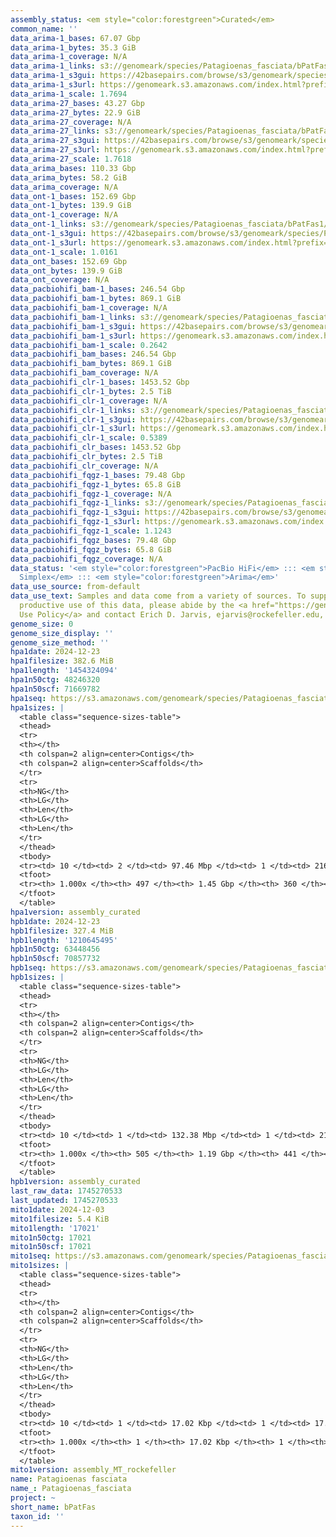```yaml
---
assembly_status: <em style="color:forestgreen">Curated</em>
common_name: ''
data_arima-1_bases: 67.07 Gbp
data_arima-1_bytes: 35.3 GiB
data_arima-1_coverage: N/A
data_arima-1_links: s3://genomeark/species/Patagioenas_fasciata/bPatFas1/genomic_data/arima/<br>
data_arima-1_s3gui: https://42basepairs.com/browse/s3/genomeark/species/Patagioenas_fasciata/bPatFas1/genomic_data/arima/
data_arima-1_s3url: https://genomeark.s3.amazonaws.com/index.html?prefix=species/Patagioenas_fasciata/bPatFas1/genomic_data/arima/
data_arima-1_scale: 1.7694
data_arima-27_bases: 43.27 Gbp
data_arima-27_bytes: 22.9 GiB
data_arima-27_coverage: N/A
data_arima-27_links: s3://genomeark/species/Patagioenas_fasciata/bPatFas27/genomic_data/arima/<br>
data_arima-27_s3gui: https://42basepairs.com/browse/s3/genomeark/species/Patagioenas_fasciata/bPatFas27/genomic_data/arima/
data_arima-27_s3url: https://genomeark.s3.amazonaws.com/index.html?prefix=species/Patagioenas_fasciata/bPatFas27/genomic_data/arima/
data_arima-27_scale: 1.7618
data_arima_bases: 110.33 Gbp
data_arima_bytes: 58.2 GiB
data_arima_coverage: N/A
data_ont-1_bases: 152.69 Gbp
data_ont-1_bytes: 139.9 GiB
data_ont-1_coverage: N/A
data_ont-1_links: s3://genomeark/species/Patagioenas_fasciata/bPatFas1/genomic_data/ont/<br>
data_ont-1_s3gui: https://42basepairs.com/browse/s3/genomeark/species/Patagioenas_fasciata/bPatFas1/genomic_data/ont/
data_ont-1_s3url: https://genomeark.s3.amazonaws.com/index.html?prefix=species/Patagioenas_fasciata/bPatFas1/genomic_data/ont/
data_ont-1_scale: 1.0161
data_ont_bases: 152.69 Gbp
data_ont_bytes: 139.9 GiB
data_ont_coverage: N/A
data_pacbiohifi_bam-1_bases: 246.54 Gbp
data_pacbiohifi_bam-1_bytes: 869.1 GiB
data_pacbiohifi_bam-1_coverage: N/A
data_pacbiohifi_bam-1_links: s3://genomeark/species/Patagioenas_fasciata/bPatFas1/genomic_data/pacbio_hifi/<br>
data_pacbiohifi_bam-1_s3gui: https://42basepairs.com/browse/s3/genomeark/species/Patagioenas_fasciata/bPatFas1/genomic_data/pacbio_hifi/
data_pacbiohifi_bam-1_s3url: https://genomeark.s3.amazonaws.com/index.html?prefix=species/Patagioenas_fasciata/bPatFas1/genomic_data/pacbio_hifi/
data_pacbiohifi_bam-1_scale: 0.2642
data_pacbiohifi_bam_bases: 246.54 Gbp
data_pacbiohifi_bam_bytes: 869.1 GiB
data_pacbiohifi_bam_coverage: N/A
data_pacbiohifi_clr-1_bases: 1453.52 Gbp
data_pacbiohifi_clr-1_bytes: 2.5 TiB
data_pacbiohifi_clr-1_coverage: N/A
data_pacbiohifi_clr-1_links: s3://genomeark/species/Patagioenas_fasciata/bPatFas1/genomic_data/pacbio_hifi/<br>
data_pacbiohifi_clr-1_s3gui: https://42basepairs.com/browse/s3/genomeark/species/Patagioenas_fasciata/bPatFas1/genomic_data/pacbio_hifi/
data_pacbiohifi_clr-1_s3url: https://genomeark.s3.amazonaws.com/index.html?prefix=species/Patagioenas_fasciata/bPatFas1/genomic_data/pacbio_hifi/
data_pacbiohifi_clr-1_scale: 0.5389
data_pacbiohifi_clr_bases: 1453.52 Gbp
data_pacbiohifi_clr_bytes: 2.5 TiB
data_pacbiohifi_clr_coverage: N/A
data_pacbiohifi_fqgz-1_bases: 79.48 Gbp
data_pacbiohifi_fqgz-1_bytes: 65.8 GiB
data_pacbiohifi_fqgz-1_coverage: N/A
data_pacbiohifi_fqgz-1_links: s3://genomeark/species/Patagioenas_fasciata/bPatFas1/genomic_data/pacbio_hifi/<br>
data_pacbiohifi_fqgz-1_s3gui: https://42basepairs.com/browse/s3/genomeark/species/Patagioenas_fasciata/bPatFas1/genomic_data/pacbio_hifi/
data_pacbiohifi_fqgz-1_s3url: https://genomeark.s3.amazonaws.com/index.html?prefix=species/Patagioenas_fasciata/bPatFas1/genomic_data/pacbio_hifi/
data_pacbiohifi_fqgz-1_scale: 1.1243
data_pacbiohifi_fqgz_bases: 79.48 Gbp
data_pacbiohifi_fqgz_bytes: 65.8 GiB
data_pacbiohifi_fqgz_coverage: N/A
data_status: '<em style="color:forestgreen">PacBio HiFi</em> ::: <em style="color:forestgreen">ONT
  Simplex</em> ::: <em style="color:forestgreen">Arima</em>'
data_use_source: from-default
data_use_text: Samples and data come from a variety of sources. To support fair and
  productive use of this data, please abide by the <a href="https://genome10k.soe.ucsc.edu/data-use-policies/">Data
  Use Policy</a> and contact Erich D. Jarvis, ejarvis@rockefeller.edu, with any questions.
genome_size: 0
genome_size_display: ''
genome_size_method: ''
hpa1date: 2024-12-23
hpa1filesize: 382.6 MiB
hpa1length: '1454324094'
hpa1n50ctg: 48246320
hpa1n50scf: 71669782
hpa1seq: https://s3.amazonaws.com/genomeark/species/Patagioenas_fasciata/bPatFas1/assembly_curated/bPatFas1.hap1.cur.20241223.fasta.gz
hpa1sizes: |
  <table class="sequence-sizes-table">
  <thead>
  <tr>
  <th></th>
  <th colspan=2 align=center>Contigs</th>
  <th colspan=2 align=center>Scaffolds</th>
  </tr>
  <tr>
  <th>NG</th>
  <th>LG</th>
  <th>Len</th>
  <th>LG</th>
  <th>Len</th>
  </tr>
  </thead>
  <tbody>
  <tr><td> 10 </td><td> 2 </td><td> 97.46 Mbp </td><td> 1 </td><td> 216.01 Mbp </td></tr><tr><td> 20 </td><td> 3 </td><td> 81.54 Mbp </td><td> 2 </td><td> 170.07 Mbp </td></tr><tr><td> 30 </td><td> 5 </td><td> 66.77 Mbp </td><td> 3 </td><td> 126.43 Mbp </td></tr><tr><td> 40 </td><td> 7 </td><td> 61.78 Mbp </td><td> 4 </td><td> 85.90 Mbp </td></tr><tr style="background-color:#cccccc;"><td> 50 </td><td> 10 </td><td style="background-color:#88ff88;"> 48.25 Mbp </td><td> 6 </td><td style="background-color:#88ff88;"> 71.67 Mbp </td></tr><tr><td> 60 </td><td> 15 </td><td> 23.56 Mbp </td><td> 8 </td><td> 56.11 Mbp </td></tr><tr><td> 70 </td><td> 22 </td><td> 17.74 Mbp </td><td> 12 </td><td> 29.12 Mbp </td></tr><tr><td> 80 </td><td> 33 </td><td> 8.28 Mbp </td><td> 18 </td><td> 17.63 Mbp </td></tr><tr><td> 90 </td><td> 72 </td><td> 1.75 Mbp </td><td> 34 </td><td> 4.22 Mbp </td></tr><tr><td> 100 </td><td> 497 </td><td> 1  bp </td><td> 360 </td><td> 13.35 Kbp </td></tr></tbody>
  <tfoot>
  <tr><th> 1.000x </th><th> 497 </th><th> 1.45 Gbp </th><th> 360 </th><th> 1.45 Gbp </th></tr>
  </tfoot>
  </table>
hpa1version: assembly_curated
hpb1date: 2024-12-23
hpb1filesize: 327.4 MiB
hpb1length: '1210645495'
hpb1n50ctg: 63448456
hpb1n50scf: 70857732
hpb1seq: https://s3.amazonaws.com/genomeark/species/Patagioenas_fasciata/bPatFas1/assembly_curated/bPatFas1.hap2.cur.20241223.fasta.gz
hpb1sizes: |
  <table class="sequence-sizes-table">
  <thead>
  <tr>
  <th></th>
  <th colspan=2 align=center>Contigs</th>
  <th colspan=2 align=center>Scaffolds</th>
  </tr>
  <tr>
  <th>NG</th>
  <th>LG</th>
  <th>Len</th>
  <th>LG</th>
  <th>Len</th>
  </tr>
  </thead>
  <tbody>
  <tr><td> 10 </td><td> 1 </td><td> 132.38 Mbp </td><td> 1 </td><td> 215.62 Mbp </td></tr><tr><td> 20 </td><td> 3 </td><td> 101.02 Mbp </td><td> 2 </td><td> 166.69 Mbp </td></tr><tr><td> 30 </td><td> 4 </td><td> 80.86 Mbp </td><td> 2 </td><td> 166.69 Mbp </td></tr><tr><td> 40 </td><td> 5 </td><td> 65.88 Mbp </td><td> 3 </td><td> 123.86 Mbp </td></tr><tr style="background-color:#cccccc;"><td> 50 </td><td> 7 </td><td style="background-color:#88ff88;"> 63.45 Mbp </td><td> 5 </td><td style="background-color:#88ff88;"> 70.86 Mbp </td></tr><tr><td> 60 </td><td> 10 </td><td> 38.38 Mbp </td><td> 7 </td><td> 49.34 Mbp </td></tr><tr><td> 70 </td><td> 14 </td><td> 23.46 Mbp </td><td> 10 </td><td> 29.62 Mbp </td></tr><tr><td> 80 </td><td> 20 </td><td> 16.01 Mbp </td><td> 15 </td><td> 19.00 Mbp </td></tr><tr><td> 90 </td><td> 34 </td><td> 4.98 Mbp </td><td> 24 </td><td> 8.04 Mbp </td></tr><tr><td> 100 </td><td> 505 </td><td> 1  bp </td><td> 441 </td><td> 5.72 Kbp </td></tr></tbody>
  <tfoot>
  <tr><th> 1.000x </th><th> 505 </th><th> 1.19 Gbp </th><th> 441 </th><th> 1.21 Gbp </th></tr>
  </tfoot>
  </table>
hpb1version: assembly_curated
last_raw_data: 1745270533
last_updated: 1745270533
mito1date: 2024-12-03
mito1filesize: 5.4 KiB
mito1length: '17021'
mito1n50ctg: 17021
mito1n50scf: 17021
mito1seq: https://s3.amazonaws.com/genomeark/species/Patagioenas_fasciata/bPatFas1/assembly_MT_rockefeller/bPatFas1.MT.20241203.fasta.gz
mito1sizes: |
  <table class="sequence-sizes-table">
  <thead>
  <tr>
  <th></th>
  <th colspan=2 align=center>Contigs</th>
  <th colspan=2 align=center>Scaffolds</th>
  </tr>
  <tr>
  <th>NG</th>
  <th>LG</th>
  <th>Len</th>
  <th>LG</th>
  <th>Len</th>
  </tr>
  </thead>
  <tbody>
  <tr><td> 10 </td><td> 1 </td><td> 17.02 Kbp </td><td> 1 </td><td> 17.02 Kbp </td></tr><tr><td> 20 </td><td> 1 </td><td> 17.02 Kbp </td><td> 1 </td><td> 17.02 Kbp </td></tr><tr><td> 30 </td><td> 1 </td><td> 17.02 Kbp </td><td> 1 </td><td> 17.02 Kbp </td></tr><tr><td> 40 </td><td> 1 </td><td> 17.02 Kbp </td><td> 1 </td><td> 17.02 Kbp </td></tr><tr style="background-color:#cccccc;"><td> 50 </td><td> 1 </td><td style="background-color:#ff8888;"> 17.02 Kbp </td><td> 1 </td><td style="background-color:#ff8888;"> 17.02 Kbp </td></tr><tr><td> 60 </td><td> 1 </td><td> 17.02 Kbp </td><td> 1 </td><td> 17.02 Kbp </td></tr><tr><td> 70 </td><td> 1 </td><td> 17.02 Kbp </td><td> 1 </td><td> 17.02 Kbp </td></tr><tr><td> 80 </td><td> 1 </td><td> 17.02 Kbp </td><td> 1 </td><td> 17.02 Kbp </td></tr><tr><td> 90 </td><td> 1 </td><td> 17.02 Kbp </td><td> 1 </td><td> 17.02 Kbp </td></tr><tr><td> 100 </td><td> 1 </td><td> 17.02 Kbp </td><td> 1 </td><td> 17.02 Kbp </td></tr></tbody>
  <tfoot>
  <tr><th> 1.000x </th><th> 1 </th><th> 17.02 Kbp </th><th> 1 </th><th> 17.02 Kbp </th></tr>
  </tfoot>
  </table>
mito1version: assembly_MT_rockefeller
name: Patagioenas fasciata
name_: Patagioenas_fasciata
project: ~
short_name: bPatFas
taxon_id: ''
---
```

